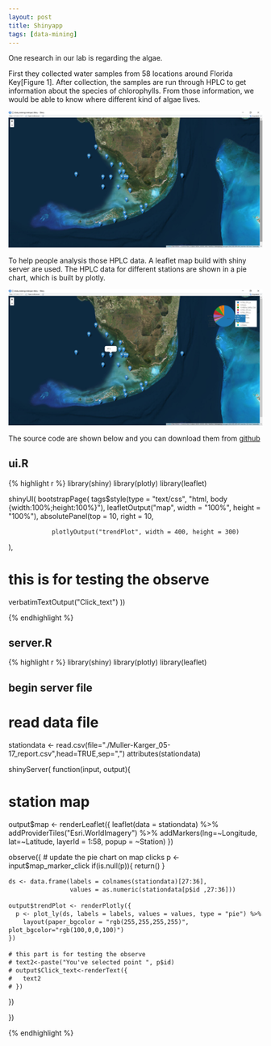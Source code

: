 ```yaml
---
layout: post
title: Shinyapp
tags: [data-mining]
---
```


One research in our lab is regarding the algae.

First they collected water samples from 58 locations around Florida Key[Figure 1].
After collection, the samples are run through HPLC to get
information about the species of chlorophylls. From those information, we would
be able to know where different kind of algae lives.

![Figure 1. Stations](/images/shinyapp-stations.PNG)

To help people analysis those HPLC data. A leaflet map build with shiny server
are used. The HPLC data for different stations are shown in a pie chart, which
is built by plotly.

![Figure 1. Stations](/images/shinyapp-pie.PNG)


The source code are shown below and you can download them from
[github](https://github.com/asurinsaka/shiny_leaflet_plotly)

## ui.R
{% highlight r %}
library(shiny)
library(plotly)
library(leaflet)

shinyUI( bootstrapPage(
  tags$style(type = "text/css", "html, body {width:100%;height:100%}"),
  leafletOutput("map", width = "100%", height = "100%"),
  absolutePanel(top = 10, right = 10,

                plotlyOutput("trendPlot", width = 400, height = 300)
  ),
  # this is for testing the observe
  verbatimTextOutput("Click_text")
))

{% endhighlight  %}
## server.R

{% highlight r %}
library(shiny)
library(plotly)
library(leaflet)

## begin server file

# read data file
stationdata <- read.csv(file="./Muller-Karger_05-17_report.csv",head=TRUE,sep=",")
attributes(stationdata)




shinyServer( function(input, output){

  # station map
  output$map <- renderLeaflet({
    leaflet(data = stationdata) %>%
      addProviderTiles("Esri.WorldImagery") %>%
      addMarkers(lng=~Longitude, lat=~Latitude, layerId = 1:58, popup = ~Station)
  })



  observe({ # update the pie chart on map clicks
    p <- input$map_marker_click
    if(is.null(p)){
      return()
    }

    ds <- data.frame(labels = colnames(stationdata)[27:36],
                     values = as.numeric(stationdata[p$id ,27:36]))

    output$trendPlot <- renderPlotly({
      p <- plot_ly(ds, labels = labels, values = values, type = "pie") %>%
        layout(paper_bgcolor = "rgb(255,255,255,255)", plot_bgcolor="rgb(100,0,0,100)")
    })

    # this part is for testing the observe
    # text2<-paste("You've selected point ", p$id)
    # output$Click_text<-renderText({
    #   text2
    # })

  })


})

{% endhighlight  %}
